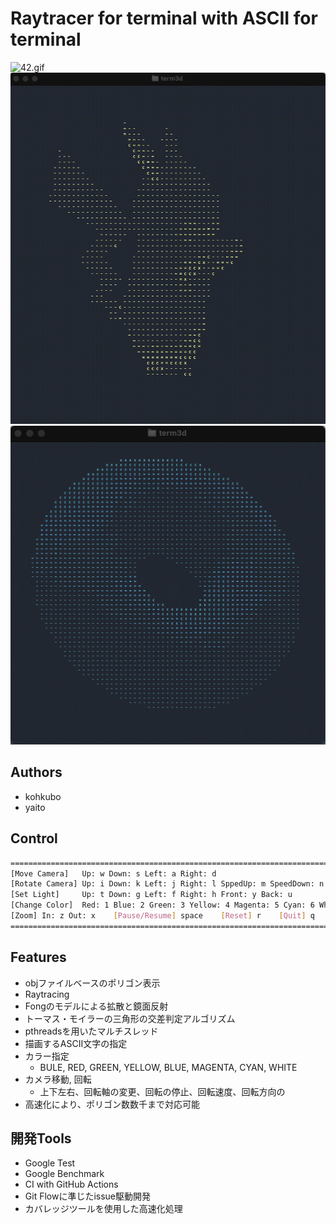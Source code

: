 # Raytracer for terminal with ASCII for terminal

![42.gif](gif/42.gif)
![pika.gif](gif/pika.gif)
![torus.gif](gif/torus.gif)

## Authors

- kohkubo
- yaito

## Control

```sh
=============================================================================
[Move Camera]   Up: w Down: s Left: a Right: d
[Rotate Camera] Up: i Down: k Left: j Right: l SppedUp: m SpeedDown: n
[Set Light]     Up: t Down: g Left: f Right: h Front: y Back: u
[Change Color]  Red: 1 Blue: 2 Green: 3 Yellow: 4 Magenta: 5 Cyan: 6 White: 7
[Zoom] In: z Out: x    [Pause/Resume] space    [Reset] r    [Quit] q
=============================================================================
```

## Features

- objファイルベースのポリゴン表示
- Raytracing
- Fongのモデルによる拡散と鏡面反射
- トーマス・モイラーの三角形の交差判定アルゴリズム
- pthreadsを用いたマルチスレッド
- 描画するASCII文字の指定
- カラー指定
  - BULE, RED, GREEN, YELLOW, BLUE, MAGENTA, CYAN, WHITE
- カメラ移動, 回転
    - 上下左右、回転軸の変更、回転の停止、回転速度、回転方向の
- 高速化により、ポリゴン数数千まで対応可能

## 開発Tools

- Google Test
- Google Benchmark
- CI with GitHub Actions
- Git Flowに準じたissue駆動開発
- カバレッジツールを使用した高速化処理
